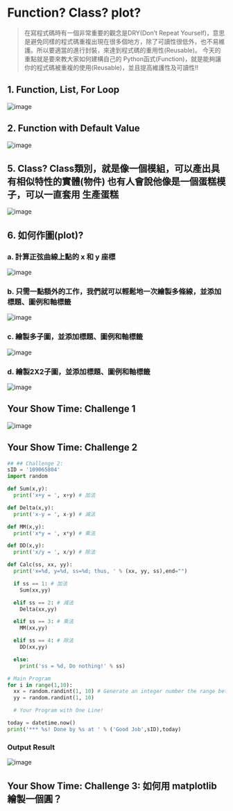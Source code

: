 # Function? Class? plot?

> 在寫程式碼時有一個非常重要的觀念是DRY(Don’t Repeat Yourself)，意思是避免同樣的程式碼重複出現在很多個地方，除了可讀性很低外，也不易維護。所以要適當的進行封裝，來達到程式碼的重用性(Reusable)。
> 今天的重點就是要來教大家如何建構自己的 Python函式(Function)，就是能夠讓你的程式碼被重複的使用(Reusable)，並且提高維護性及可讀性!!

## 1. Function, List, For Loop

![image](https://github.com/PhuclamU1114171028/Phuclamu11114171028/assets/162246935/5fd1dd32-8a52-4130-b4a8-78649aa39e72)

## 2. Function with Default Value

![image](https://github.com/PhuclamU1114171028/Phuclamu11114171028/assets/162246935/ad9a59ea-b937-4e6c-afa5-6004cf271258)



## 5. Class? Class類別，就是像一個模組，可以產出具有相似特性的實體(物件) 也有人會說他像是一個蛋糕模子，可以一直套用 生產蛋糕

![image](https://github.com/PhuclamU1114171028/Phuclamu11114171028/assets/162246935/a5ebedbc-02ff-40c7-bede-9643fd2d1d88)


## 6. 如何作圖(plot)?

### a. 計算正弦曲線上點的 x 和 y 座標

![image](https://github.com/PhuclamU1114171028/Phuclamu11114171028/assets/162246935/305efca8-e7a0-4915-ba0e-35590cfef5aa)

### b. 只需一點額外的工作，我們就可以輕鬆地一次繪製多條線，並添加標題、圖例和軸標籤

![image](https://github.com/PhuclamU1114171028/Phuclamu11114171028/assets/162246935/df708360-7630-4564-8cea-f6d9c75dbd6f)

### c. 繪製多子圖，並添加標題、圖例和軸標籤

![image](https://github.com/PhuclamU1114171028/Phuclamu11114171028/assets/162246935/954a855b-c03d-483b-9320-d09c9e697a90)

### d. 繪製2X2子圖，並添加標題、圖例和軸標籤

![image](https://github.com/PhuclamU1114171028/Phuclamu11114171028/assets/162246935/3b15607f-0c53-4f8b-91ca-54fafcc13a06)


## Your Show Time: Challenge 1

![image](https://github.com/PhuclamU1114171028/Phuclamu11114171028/assets/162246935/ebe1c4ea-8c6e-4cde-a70b-b07dc5f61c28)

## Your Show Time: Challenge 2

```python
## ## Challenge 2:
sID = '109065804'
import random

def Sum(x,y):
  print('x+y = ', x+y) # 加法

def Delta(x,y):  
  print('x-y = ', x-y) # 減法

def MM(x,y):  
  print('x*y = ', x*y) # 乘法

def DD(x,y):  
  print('x/y = ', x/y) # 除法

def Calc(ss, xx, yy):
  print('x=%d, y=%d, ss=%d; thus, ' % (xx, yy, ss),end="")

  if ss == 1: # 加法
    Sum(xx,yy)

  elif ss == 2: # 減法
    Delta(xx,yy) 

  elif ss == 3: # 乘法
    MM(xx,yy)

  elif ss == 4: # 除法
    DD(xx,yy)  

  else:
    print('ss = %d, Do nothing!' % ss)

# Main Program
for i in range(1,10):
  xx = random.randint(1, 10) # Generate an integer number the range between 1 and 10
  yy = random.randint(1, 10)

  # Your Program with One Line!

today = datetime.now()
print('*** %s! Done by %s at ' % ('Good Job',sID),today)

```
### Output Result
![image](https://github.com/PhuclamU1114171028/Phuclamu11114171028/assets/162246935/093b1153-374c-465e-8a44-eeb48e353e1a)


## Your Show Time: Challenge 3: 如何用 matplotlib 繪製一個圓？

